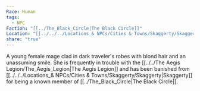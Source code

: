 ```yaml
---
Race: Human
tags:
  - NPC
Faction: "[[../The_Black_Circle|The Black Circle]]"
Location: "[[../../../Locations_& NPCs/Cities & Towns/Skaggerty/Skaggerty|Skaggerty]] (Region)"
share: "true"
---
```


A young female mage clad in dark traveler's robes with blond hair and an unassuming smile. She is frequently in trouble with the [[../../The Aegis Legion/The_Aegis_Legion|The Aegis Legion]] and has been banished from [[../../../Locations_& NPCs/Cities & Towns/Skaggerty/Skaggerty|Skaggerty]] for being a known member of [[../The_Black_Circle|The Black Circle]].